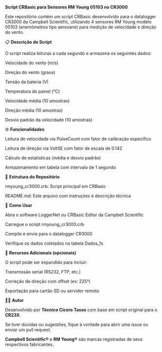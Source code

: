 **Script CRBasic para Sensores RM Young 05103 no CR3000**

Este repositório contém um script CRBasic desenvolvido para o datalogger CR3000 da Campbell Scientific, utilizando 4 sensores RM Young modelo 05103 (anemômetros tipo aerovane) para medição de velocidade e direção do vento.

📋 **Descrição do Script**

O script realiza leituras a cada segundo e armazena os seguintes dados:

Velocidade do vento (m/s)

Direção do vento (graus)

Tensão da bateria (V)

Temperatura do painel (°C)

Velocidade média (10 amostras)

Direção média (10 amostras)

Desvio padrão da velocidade (10 amostras)

⚙️ **Funcionalidades**

Leitura de velocidade via PulseCount com fator de calibração específico

Leitura de direção via VoltSE com fator de escala de 0.142

Cálculo de estatísticas (média e desvio padrão)

Armazenamento em tabela com intervalo de 1 segundo

📁 **Estrutura do Repositório**

rmyoung_cr3000.crb: Script principal em CRBasic

README.md: Este arquivo com instruções e descrição técnica

🚀 **Como Usar**

Abra o software LoggerNet ou CRBasic Editor da Campbell Scientific

Carregue o script rmyoung_cr3000.crb

Compile e envie para o datalogger CR3000

Verifique os dados coletados na tabela Dados_1s

📡 **Recursos Adicionais (opcionais)**

O script pode ser expandido para incluir:

Transmissão serial (RS232, FTP, etc.)

Correção de direção com offset (ex: 225°)

Exportação para cartão SD ou servidor remoto

🧑‍💻 **Autor**

Desenvolvido por **Técnico Cícero Tasso** com base em script original para o **CR23X**.

Se tiver dúvidas ou sugestões, fique à vontade para abrir uma issue ou enviar um pull request.

**Campbell Scientific®** e **RM Young®** são marcas registradas de seus respectivos fabricantes.

